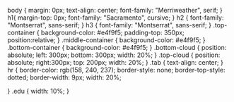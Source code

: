
body
{
    margin: 0px;
    text-align: center;
    font-family: "Merriweather", serif;
}
h1{
     margin-top: 0px;
     font-family: "Sacramento", cursive;
}
h2
{
    font-family: "Montserrat", sans-serif;
}
h3
{
    font-family: "Montserrat", sans-serif;
}
.top-container
{
    background-color: #e4f9f5;
    padding-top: 350px;
    position:relative;
}
.middle-container
{
    background-color: #e4f9f5;
}
.bottom-container
{
    background-color: #e4f9f5;
}
.bottom-cloud
{
    position: absolute; 
    left: 300px;
    bottom: 300px;
    width: 20%;
}
.top-cloud
{
    position: absolute;
    right:300px;
    top: 200px;
    width: 20%;
}
.tab
{
    text-align: center;
}
hr
{ 
    border-color: rgb(158, 240, 237);
    border-style: none;
    border-top-style: dotted;
    border-width: 9px;
    width: 20%;
    
}
.edu
{
    width: 10%;
}
